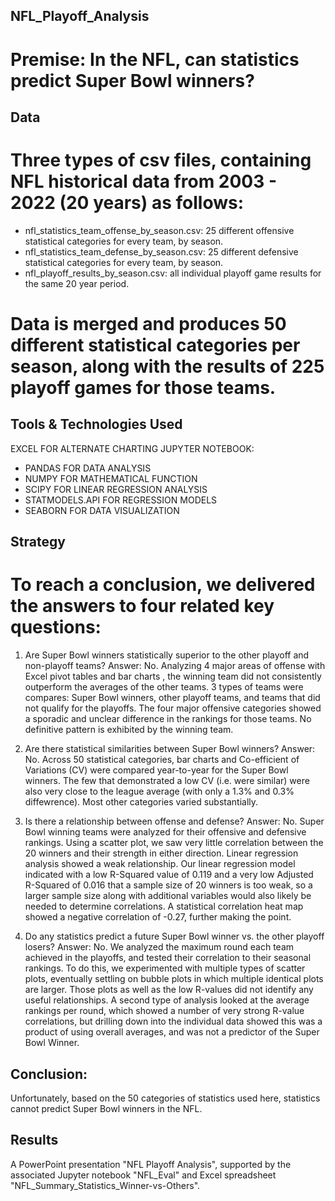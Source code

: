 ## NFL_Playoff_Analysis

# Premise: In the NFL, can statistics predict Super Bowl winners?

## Data

# Three types of csv files, containing NFL historical data from 2003 - 2022 (20 years) as follows:

* nfl_statistics_team_offense_by_season.csv: 25 different offensive statistical categories for every team, by season.
* nfl_statistics_team_defense_by_season.csv: 25 different defensive statistical categories for every team, by season.
* nfl_playoff_results_by_season.csv: all individual playoff game results for the same 20 year period.

# Data is merged and produces 50 different statistical categories per season, along with the results of 225 playoff games for those teams.

## Tools & Technologies Used
EXCEL FOR ALTERNATE CHARTING
JUPYTER NOTEBOOK:
* PANDAS FOR DATA ANALYSIS
* NUMPY FOR MATHEMATICAL FUNCTION
* SCIPY FOR LINEAR REGRESSION ANALYSIS
* STATMODELS.API FOR REGRESSION MODELS
* SEABORN FOR DATA VISUALIZATION

## Strategy

# To reach a conclusion, we delivered the answers to four related key questions:
1. Are Super Bowl winners statistically superior to the other playoff and non-playoff teams?
Answer: No. Analyzing 4 major areas of offense with Excel pivot tables and bar charts , the winning team did not consistently outperform the averages of the other teams. 3 types of teams were compares: Super Bowl winners, other playoff teams, and teams that did not qualify for the playoffs. The four major offensive categories showed a sporadic and unclear difference in the rankings for those teams. No definitive pattern is exhibited by the winning team.

2. Are there statistical similarities between Super Bowl winners?
Answer: No. Across 50 statistical categories, bar charts and Co-efficient of Variations (CV) were compared year-to-year for the Super Bowl winners. The few that demonstrated a low CV (i.e. were similar) were also very close to the league average (with only a 1.3% and 0.3% diffewrence). Most other categories varied substantially.

3. Is there a relationship between offense and defense?
Answer: No. Super Bowl winning teams were analyzed for their offensive and defensive rankings. Using a scatter plot, we saw very little correlation between the 20 winners and their strength in either direction. Linear regression analysis showed a weak relationship. Our linear regression model indicated with a low R-Squared value of 0.119 and a very low Adjusted R-Squared of 0.016 that a sample size of 20 winners is too weak, so a larger sample size along with additional variables would also likely be needed to determine correlations. A statistical correlation heat map showed a negative correlation of -0.27, further making the point.

4. Do any statistics predict a future Super Bowl winner vs. the other playoff losers?
Answer: No. We analyzed the maximum round each team achieved in the playoffs, and tested their correlation to their seasonal rankings. To do this, we experimented with multiple types of scatter plots, eventually settling on bubble plots in which multiple identical plots are larger. Those plots as well as the low R-values did not identify any useful relationships. A second type of analysis looked at the average rankings per round, which showed a number of very strong R-value correlations, but drilling down into the individual data showed this was a product of using overall averages, and was not a predictor of the Super Bowl Winner.

## Conclusion:

Unfortunately, based on the 50 categories of statistics used here, statistics cannot predict Super Bowl winners in the NFL.

## Results

A PowerPoint presentation "NFL Playoff Analysis", supported by the associated Jupyter notebook "NFL_Eval" and Excel spreadsheet "NFL_Summary_Statistics_Winner-vs-Others".